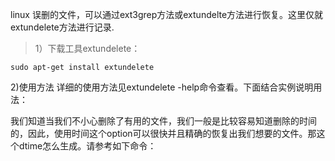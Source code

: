 linux 误删的文件，可以通过ext3grep方法或extundelte方法进行恢复。这里仅就extundelete方法进行记录.

> 1）下载工具extundelete：
```
sudo apt-get install extundelete
```

2)使用方法
详细的使用方法见extundelete -help命令查看。下面结合实例说明用法：

我们知道当我们不小心删除了有用的文件，我们一般是比较容易知道删除的时间的，因此，使用时间这个option可以很快并且精确的恢复出我们想要的文件。那这个dtime怎么生成。请参考如下命令：
